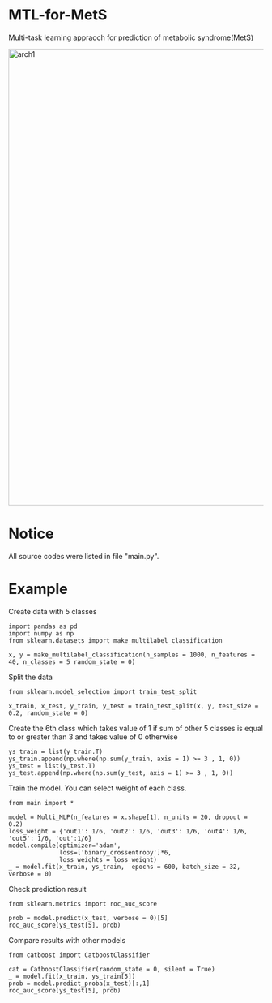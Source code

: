 # MTL-for-MetS
Multi-task learning appraoch for prediction of metabolic syndrome(MetS) 

<img width="900" alt="arch1" src="https://github.com/statpark/MTL-for-MetS/assets/54830606/a0b35e74-8df5-4735-b313-0d049fc069e7">

# Notice 
All source codes were listed in file "main.py".
# Example 
Create data with 5 classes 
```
import pandas as pd
import numpy as np
from sklearn.datasets import make_multilabel_classification

x, y = make_multilabel_classification(n_samples = 1000, n_features = 40, n_classes = 5 random_state = 0)
```
Split the data
```
from sklearn.model_selection import train_test_split

x_train, x_test, y_train, y_test = train_test_split(x, y, test_size = 0.2, random_state = 0)
```
Create the 6th class which takes value of 1 if sum of other 5 classes is equal to or greater than 3 and takes value of 0 otherwise
```
ys_train = list(y_train.T)
ys_train.append(np.where(np.sum(y_train, axis = 1) >= 3 , 1, 0))
ys_test = list(y_test.T)
ys_test.append(np.where(np.sum(y_test, axis = 1) >= 3 , 1, 0))
```
Train the model. You can select weight of each class.
```
from main import *

model = Multi_MLP(n_features = x.shape[1], n_units = 20, dropout = 0.2)
loss_weight = {'out1': 1/6, 'out2': 1/6, 'out3': 1/6, 'out4': 1/6, 'out5': 1/6, 'out':1/6}
model.compile(optimizer='adam', 
              loss=['binary_crossentropy']*6, 
              loss_weights = loss_weight)
_ = model.fit(x_train, ys_train,  epochs = 600, batch_size = 32, verbose = 0)
```
Check prediction result
```
from sklearn.metrics import roc_auc_score

prob = model.predict(x_test, verbose = 0)[5]
roc_auc_score(ys_test[5], prob)
```
Compare results with other models 
```
from catboost import CatboostClassifier

cat = CatboostClassifier(random_state = 0, silent = True)
_ = model.fit(x_train, ys_train[5])
prob = model.predict_proba(x_test)[:,1]
roc_auc_score(ys_test[5], prob)

